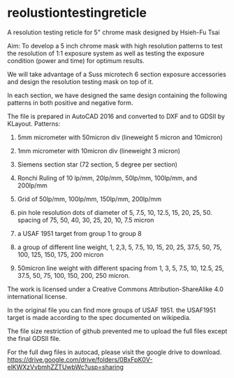 # reolustiontestingreticle
A resolution testing reticle for 5" chrome mask designed by Hsieh-Fu Tsai


Aim: To develop a 5 inch chrome mask with high resolution patterns to test the resolution of 1:1 exposure system as well as testing the exposure condition (power and time) for optimum results.

We will take advantage of a Suss microtech 6 section exposure accessories and design the resolution testing mask on top of it.

In each section, we have designed the same design containing the following patterns in both positive and negative form.

The file is prepared in AutoCAD 2016 and converted to DXF and to GDSII by KLayout.
Patterns:

1. 5mm micrometer with 50micron div (lineweight 5 micron and 10micron)

2. 1mm micrometer with 10micron div (lineweight 3 micron)

3. Siemens section star (72 section, 5 degree per section)

4. Ronchi Ruling of 10 lp/mm, 20lp/mm, 50lp/mm, 100lp/mm, and 200lp/mm

5. Grid of 50lp/mm, 100lp/mm, 150lp/mm, 200lp/mm

6. pin hole resolution dots of diameter of 5, 7.5, 10, 12.5, 15, 20, 25, 50. spacing of 75, 50, 40, 30, 25, 20, 10, 7.5 micron

7. a USAF 1951 target from group 1 to group 8

8. a group of different line weight, 1, 2,3, 5, 7.5, 10, 15, 20, 25, 37.5, 50, 75, 100, 125, 150, 175, 200 micron

9. 50micron line weight with different spacing from 1, 3, 5, 7.5, 10, 12.5, 25, 37.5, 50, 75, 100, 150, 200, 250 micron.


The work is licensed under a Creative Commons Attribution-ShareAlike 4.0 international license.

In the original file you can find more groups of USAF 1951. the USAF1951 target is made according to the spec documented on wikipedia.

The file size restriction of github prevented me to upload the full files except the final GDSII file.

For the full dwg files in autocad, please visit the google drive to download.
https://drive.google.com/drive/folders/0BxFpK0V-elKWXzVvbmhZZTUwbWc?usp=sharing

